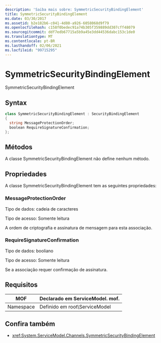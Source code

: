 ```yaml
---
description: 'Saiba mais sobre: SymmetricSecurityBindingElement'
title: SymmetricSecurityBindingElement
ms.date: 03/30/2017
ms.assetid: b2e182b6-c041-4d80-a926-6058068d9f79
ms.openlocfilehash: c158f0bedec91a74b305f359889dd307cff48079
ms.sourcegitcommit: ddf7edb67715a5b9a45e3dd44536dabc153c1de0
ms.translationtype: MT
ms.contentlocale: pt-BR
ms.lasthandoff: 02/06/2021
ms.locfileid: "99715295"
---
```

# <a name="symmetricsecuritybindingelement"></a>SymmetricSecurityBindingElement

SymmetricSecurityBindingElement  
  
## <a name="syntax"></a>Syntax  
  
```csharp
class SymmetricSecurityBindingElement : SecurityBindingElement  
{  
  string MessageProtectionOrder;  
  boolean RequireSignatureConfirmation;  
};  
```  
  
## <a name="methods"></a>Métodos  

 A classe SymmetricSecurityBindingElement não define nenhum método.  
  
## <a name="properties"></a>Propriedades  

 A classe SymmetricSecurityBindingElement tem as seguintes propriedades:  
  
### <a name="messageprotectionorder"></a>MessageProtectionOrder  

 Tipo de dados: cadeia de caracteres  
  
 Tipo de acesso: Somente leitura  
  
 A ordem de criptografia e assinatura de mensagem para esta associação.  
  
### <a name="requiresignatureconfirmation"></a>RequireSignatureConfirmation  

 Tipo de dados: booliano  
  
 Tipo de acesso: Somente leitura  
  
 Se a associação requer confirmação de assinatura.  
  
## <a name="requirements"></a>Requisitos  
  
|MOF|Declarado em ServiceModel. mof.|  
|---------|-----------------------------------|  
|Namespace|Definido em root\ServiceModel|  
  
## <a name="see-also"></a>Confira também

- <xref:System.ServiceModel.Channels.SymmetricSecurityBindingElement>
